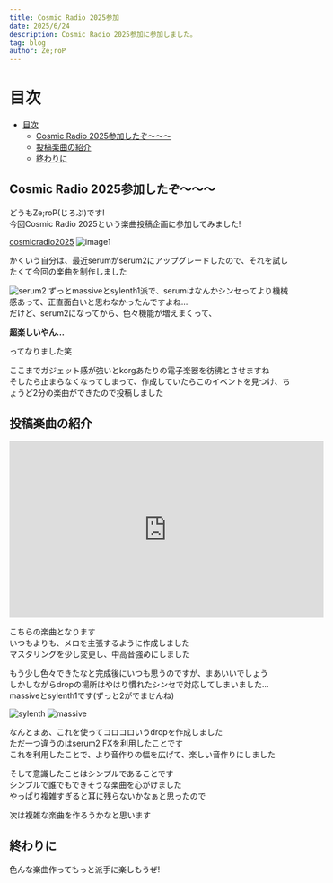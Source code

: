 ```yaml
---
title: Cosmic Radio 2025参加
date: 2025/6/24
description: Cosmic Radio 2025参加に参加しました。
tag: blog
author: Ze;roP
---
```


# 目次

- [目次](#目次)
  - [Cosmic Radio 2025参加したぞ～～～](#cosmic-radio-2025参加したぞ)
  - [投稿楽曲の紹介](#投稿楽曲の紹介)
  - [終わりに](#終わりに)

## Cosmic Radio 2025参加したぞ～～～

どうもZe;roP(じろぷ)です!  
今回Cosmic Radio 2025という楽曲投稿企画に参加してみました!

[cosmicradio2025](https://cosmicradio.peropero.net/jp)
![image1](/images/cosmicradio2025/stage.png)

かくいう自分は、最近serumがserum2にアップグレードしたので、それを試したくて今回の楽曲を制作しました  

![serum2](https://xferrecords.com/assets/products-large/serum2_promo-3a72f21c8e6c81f5c65d1949cf6cd846cc793ad00def69d9ca18f46614f98778.png)
ずっとmassiveとsylenth1派で、serumはなんかシンセってより機械感あって、正直面白いと思わなかったんですよね…  
だけど、serum2になってから、色々機能が増えまくって、

<b>超楽しいやん…</b>

ってなりました笑

ここまでガジェット感が強いとkorgあたりの電子楽器を彷彿とさせますね  
そしたら止まらなくなってしまって、作成していたらこのイベントを見つけ、ちょうど2分の楽曲ができたので投稿しました

## 投稿楽曲の紹介

<iframe width="560" height="315" src="https://www.youtube.com/embed/6xaFHdkjvQ8?si=NlY2b-LMq3NMSHXh" title="YouTube video player" frameborder="0" allow="accelerometer; autoplay; clipboard-write; encrypted-media; gyroscope; picture-in-picture; web-share" referrerpolicy="strict-origin-when-cross-origin" allowfullscreen></iframe>

こちらの楽曲となります  
いつもよりも、メロを主張するように作成しました  
マスタリングを少し変更し、中高音強めにしました  

もう少し色々できたなと完成後にいつも思うのですが、まあいいでしょう  
しかしながらdropの場所はやはり慣れたシンセで対応してしまいました…  
massiveとsylenth1です(ずっと2がでませんね)

![sylenth](https://www.lennardigital.com/sylenth1/screenshot3.jpg)
![massive](https://www.native-instruments.com/typo3temp/pics/img-ce-intro_paragraph_facelift_massive-8189273a1515968eff2c3beb9e2aac9c-d.jpg)

なんとまあ、これを使ってコロコロいうdropを作成しました  
ただ一つ違うのはserum2 FXを利用したことです  
これを利用したことで、より音作りの幅を広げて、楽しい音作りにしました  

そして意識したことはシンプルであることです  
シンプルで誰でもできそうな楽曲を心がけました  
やっぱり複雑すぎると耳に残らないかなぁと思ったので

次は複雑な楽曲を作ろうかなと思います

## 終わりに

色んな楽曲作ってもっと派手に楽しもうぜ!
